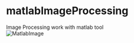 # matlabImageProcessing
Image Processing work with matlab tool
<br>
![MatlabImage](https://user-images.githubusercontent.com/33900239/89156907-84f29800-d5a6-11ea-9d91-1ed3f3feb2bb.JPG)
